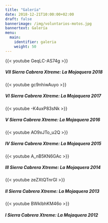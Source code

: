 ```yaml
---
title: "Galería"
date: 2018-12-21T10:00:00+02:00
draft: false
bannerimage: /img/voluntarios-motos.jpg
bannertext: Galería
menu:
  main:
    identifier: galeria
    weight: 50
---
```


<div class="row">
<div class="col-md-4">
<div class="card text-white bg-primary mb-3" style="min-width: 10rem;">
  {{< youtube GeqLC-AS74g >}}
  <div class="card-body">
    <h5 class="card-title">VII Sierra Cabrera Xtreme: La Mojaquera 2018</h5>
  </div>
</div>
</div>
<div class="col-md-4">
<div class="card text-white bg-primary mb-3" style="min-width: 10rem;">
  {{< youtube gc9nhiwAuyo >}}
  <div class="card-body">
    <h5 class="card-title">VI Sierra Cabrera Xtreme: La Mojaquera 2017</h5>
  </div>
</div>
</div>
<div class="col-md-4">
<div class="card text-white bg-primary mb-3" style="min-width: 10rem;">
  {{< youtube -K4uxP83sNk >}}
  <div class="card-body">
    <h5 class="card-title">V Sierra Cabrera Xtreme: La Mojaquera 2016</h5>
  </div>
</div>
</div>
<div class="col-md-4">
<div class="card text-white bg-primary mb-3" style="min-width: 10rem;">
  {{< youtube AO9xJTo_u2Q >}}
  <div class="card-body">
    <h5 class="card-title">IV Sierra Cabrera Xtreme: La Mojaquera 2015</h5>
  </div>
</div>
</div>
<div class="col-md-4">
<div class="card text-white bg-primary mb-3" style="min-width: 10rem;">
  {{< youtube A_nB5KN6GAc >}}
  <div class="card-body">
    <h5 class="card-title">III Sierra Cabrera Xtreme: La Mojaquera 2014</h5>
  </div>
</div>
</div>
<div class="col-md-4">
<div class="card text-white bg-primary mb-3" style="min-width: 10rem;">
  {{< youtube zeZXtQTnrGI >}}
  <div class="card-body">
    <h5 class="card-title">II Sierra Cabrera Xtreme: La Mojaquera 2013</h5>
  </div>
</div>
</div>
<div class="col-md-4">
<div class="card text-white bg-primary mb-3" style="min-width: 10rem;">
  {{< youtube BWklbhKM46o >}}
  <div class="card-body">
    <h5 class="card-title">I Sierra Cabrera Xtreme: La Mojaquera 2012</h5>
  </div>
</div>
</div>
</div>
